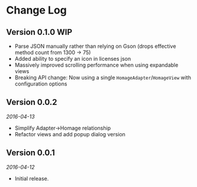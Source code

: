 Change Log
==========

## Version 0.1.0 WIP

 *  Parse JSON manually rather than relying on Gson (drops effective method count from 1300 -> 75)
 *  Added ability to specify an icon in licenses json
 *  Massively improved scrolling performance when using expandable views
 *  Breaking API change: Now using a single `HomageAdapter`/`HomageView` with configuration options

## Version 0.0.2

_2016-04-13_

 *  Simplify Adapter->Homage relationship
 *  Refactor views and add popup dialog version

## Version 0.0.1

_2016-04-12_

 *  Initial release.
